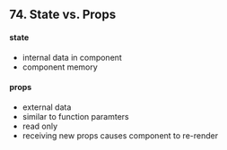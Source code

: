 ## 74. State vs. Props

#### state

- internal data in component
- component memory

#### props

- external data
- similar to function paramters
- read only
- receiving new props causes component to re-render
